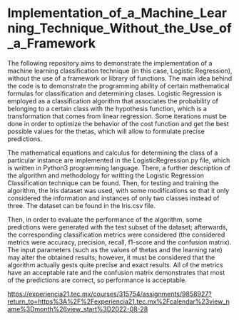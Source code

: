 # Implementation_of_a_Machine_Learning_Technique_Without_the_Use_of_a_Framework


The following repository aims to demonstrate the implementation of a machine learning classification technique (in this case, Logistic Regression), without the use of a framework or library of functions. The main idea behind the code is to demonstrate the programming ability of certain mathematical formulas for classification and determining clases. Logistic Regression is employed as a classification algorithm that associates the probability of belonging to a certain class with the hypothesis function, which is a transformation that comes from linear regression. Some iterations must be done in order to optimize the behavior of the cost function and  get the best possible values for the thetas, which will allow to formulate precise predictions.

The mathematical equations and calculus for determining the class of a particular instance are implemented in the LogisticRegression.py file, which is written in Python3 programming language. There, a further description of the algorithm and methodology for writting the Logistic Regression Classification technique can be found. Then, for testing and training the algorithm, the Iris dataset was used, with some modifications so that it only considered the information and instances of only two classes instead of three. The dataset can be found in the Iris.csv file.

Then, in order to evaluate the performance of the algorithm, some predictions were generated with the test subset of the dataset; afterwards, the corresponding classification metrics were considered (the considered metrics were accuracy, precision, recall, f1-score and the confusion matrix). The input parameters (such as the values of thetas and the learning rate) may alter the obtained results; however, it must be considered that the algorithm actually gests quite precise and exact results. All of the metrics have an acceptable rate and the confusion matrix demonstrates that most of the predictions are correct, so performance is acceptable.


https://experiencia21.tec.mx/courses/315754/assignments/9858927?return_to=https%3A%2F%2Fexperiencia21.tec.mx%2Fcalendar%23view_name%3Dmonth%26view_start%3D2022-08-28
